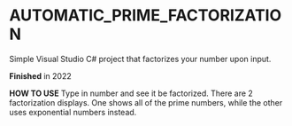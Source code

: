 # AUTOMATIC_PRIME_FACTORIZATION
Simple Visual Studio C# project that factorizes your number upon input.

**Finished** in 2022

**HOW TO USE**
Type in number and see it be factorized. There are 2 factorization displays. One shows all of the prime numbers, while the other uses exponential numbers instead.
